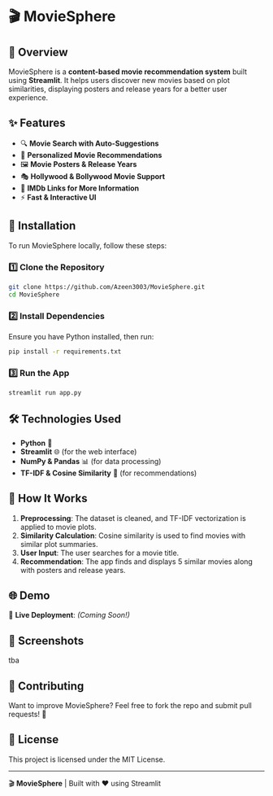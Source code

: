 # 🎬 MovieSphere

## 📌 Overview
MovieSphere is a **content-based movie recommendation system** built using **Streamlit**. It helps users discover new movies based on plot similarities, displaying posters and release years for a better user experience.

## ✨ Features
- 🔍 **Movie Search with Auto-Suggestions**
- 🎥 **Personalized Movie Recommendations**
- 🖼️ **Movie Posters & Release Years**
- 🎭 **Hollywood & Bollywood Movie Support**
- 🌟 **IMDb Links for More Information**
- ⚡ **Fast & Interactive UI**

## 🚀 Installation
To run MovieSphere locally, follow these steps:

### 1️⃣ Clone the Repository
```bash
git clone https://github.com/Azeen3003/MovieSphere.git
cd MovieSphere
```

### 2️⃣ Install Dependencies
Ensure you have Python installed, then run:
```bash
pip install -r requirements.txt
```

### 3️⃣ Run the App
```bash
streamlit run app.py
```

## 🛠️ Technologies Used
- **Python** 🐍
- **Streamlit** 🌐 (for the web interface)
- **NumPy & Pandas** 📊 (for data processing)
- **TF-IDF & Cosine Similarity** 🧠 (for recommendations)

## 🔎 How It Works
1. **Preprocessing**: The dataset is cleaned, and TF-IDF vectorization is applied to movie plots.
2. **Similarity Calculation**: Cosine similarity is used to find movies with similar plot summaries.
3. **User Input**: The user searches for a movie title.
4. **Recommendation**: The app finds and displays 5 similar movies along with posters and release years.

## 🌐 Demo
🚀 **Live Deployment**: *(Coming Soon!)*

## 📸 Screenshots
tba

## 🤝 Contributing
Want to improve MovieSphere? Feel free to fork the repo and submit pull requests! 🎉

## 📜 License
This project is licensed under the MIT License.

---
🎬 **MovieSphere** | Built with ❤️ using Streamlit